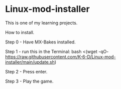 # Linux-mod-installer

This is one of my learning projects.

How to install.

Step 0 - Have MX-Bakes installed.

Step 1 - run this in the Terminal: bash <(wget -qO- https://raw.githubusercontent.com/K-6-D/Linux-mod-installer/main/update.sh)

Step 2 - Press enter.

Step 3 - Play the game.
